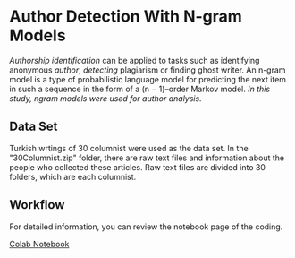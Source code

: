 # Author Detection With N-gram Models

_Authorship identification_ can be applied to tasks such as identifying anonymous _author_, _detecting_ plagiarism or finding ghost writer.
An n-gram model is a type of probabilistic language model for predicting the next item in such a sequence in the form of a (n − 1)–order Markov model.
*In this study, ngram models were used for author analysis.*

## Data Set
Turkish wrtings of 30 columnist were used as the data set. In the "30Columnist.zip" folder, there are raw text files and information about the people who collected these articles.
Raw text files are divided into 30 folders, which are each columnist.

## Workflow
For detailed information, you can review the notebook page of the coding.

[Colab Notebook](https://colab.research.google.com/drive/1on5laGfP7NsnCT7Rruzfg25Fogc2TUac?usp=sharing)

